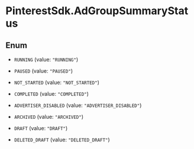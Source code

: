 # PinterestSdk.AdGroupSummaryStatus

## Enum


* `RUNNING` (value: `"RUNNING"`)

* `PAUSED` (value: `"PAUSED"`)

* `NOT_STARTED` (value: `"NOT_STARTED"`)

* `COMPLETED` (value: `"COMPLETED"`)

* `ADVERTISER_DISABLED` (value: `"ADVERTISER_DISABLED"`)

* `ARCHIVED` (value: `"ARCHIVED"`)

* `DRAFT` (value: `"DRAFT"`)

* `DELETED_DRAFT` (value: `"DELETED_DRAFT"`)


